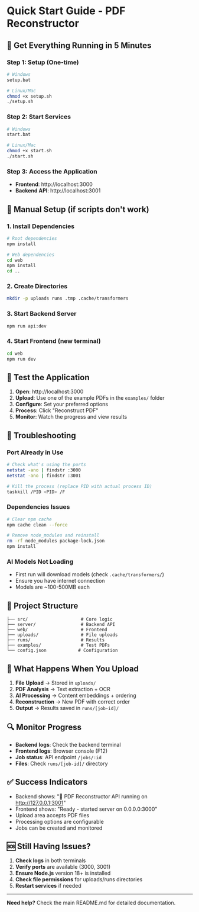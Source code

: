 # Quick Start Guide - PDF Reconstructor

## 🚀 Get Everything Running in 5 Minutes

### Step 1: Setup (One-time)
```bash
# Windows
setup.bat

# Linux/Mac
chmod +x setup.sh
./setup.sh
```

### Step 2: Start Services
```bash
# Windows
start.bat

# Linux/Mac
chmod +x start.sh
./start.sh
```

### Step 3: Access the Application
- **Frontend**: http://localhost:3000
- **Backend API**: http://localhost:3001

## 🔧 Manual Setup (if scripts don't work)

### 1. Install Dependencies
```bash
# Root dependencies
npm install

# Web dependencies
cd web
npm install
cd ..
```

### 2. Create Directories
```bash
mkdir -p uploads runs .tmp .cache/transformers
```

### 3. Start Backend Server
```bash
npm run api:dev
```

### 4. Start Frontend (new terminal)
```bash
cd web
npm run dev
```

## 📱 Test the Application

1. **Open**: http://localhost:3000
2. **Upload**: Use one of the example PDFs in the `examples/` folder
3. **Configure**: Set your preferred options
4. **Process**: Click "Reconstruct PDF"
5. **Monitor**: Watch the progress and view results

## 🐛 Troubleshooting

### Port Already in Use
```bash
# Check what's using the ports
netstat -ano | findstr :3000
netstat -ano | findstr :3001

# Kill the process (replace PID with actual process ID)
taskkill /PID <PID> /F
```

### Dependencies Issues
```bash
# Clear npm cache
npm cache clean --force

# Remove node_modules and reinstall
rm -rf node_modules package-lock.json
npm install
```

### AI Models Not Loading
- First run will download models (check `.cache/transformers/`)
- Ensure you have internet connection
- Models are ~100-500MB each

## 📁 Project Structure
```
├── src/                    # Core logic
├── server/                 # Backend API
├── web/                    # Frontend
├── uploads/                # File uploads
├── runs/                   # Results
├── examples/               # Test PDFs
└── config.json            # Configuration
```

## 🎯 What Happens When You Upload

1. **File Upload** → Stored in `uploads/`
2. **PDF Analysis** → Text extraction + OCR
3. **AI Processing** → Content embeddings + ordering
4. **Reconstruction** → New PDF with correct order
5. **Output** → Results saved in `runs/[job-id]/`

## 🔍 Monitor Progress

- **Backend logs**: Check the backend terminal
- **Frontend logs**: Browser console (F12)
- **Job status**: API endpoint `/jobs/:id`
- **Files**: Check `runs/[job-id]/` directory

## ✅ Success Indicators

- Backend shows: "🚀 PDF Reconstructor API running on http://127.0.0.1:3001"
- Frontend shows: "Ready - started server on 0.0.0.0:3000"
- Upload area accepts PDF files
- Processing options are configurable
- Jobs can be created and monitored

## 🆘 Still Having Issues?

1. **Check logs** in both terminals
2. **Verify ports** are available (3000, 3001)
3. **Ensure Node.js** version 18+ is installed
4. **Check file permissions** for uploads/runs directories
5. **Restart services** if needed

---

**Need help?** Check the main README.md for detailed documentation.
